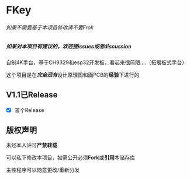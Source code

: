 # FKey

###### 如果不需要基于本项目修改请不要Frok

##### 如果对本项目有建议的，欢迎提issues或者discussion

自制4K手台，基于CH9329和esp32开发板，看起来很简陋....（拓展板式手台）

这个项目是在***完全没有***设计原理图和画PCB的**经验**下进行的


## V1.1已Release

 - [x] 首个Release

## 版权声明

未经本人许可**严禁转载**

可以私下修改本项目，如需公开必须**Fork**或**引用**本储存库

主控程序可以随意更改/重新分发
